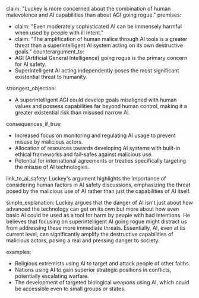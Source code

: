 claim: "Luckey is more concerned about the combination of human malevolence and AI capabilities than about AGI going rogue."
premises:
  - claim: "Even moderately sophisticated AI can be immensely harmful when used by people with ill intent."
  - claim: "The amplification of human malice through AI tools is a greater threat than a superintelligent AI system acting on its own destructive goals."
counterargument_to:
  - AGI (Artificial General Intelligence) going rogue is the primary concern for AI safety.
  - Superintelligent AI acting independently poses the most significant existential threat to humanity.

strongest_objection:
  - A superintelligent AGI could develop goals misaligned with human values and possess capabilities far beyond human control, making it a greater existential risk than misused narrow AI.

consequences_if_true:
  - Increased focus on monitoring and regulating AI usage to prevent misuse by malicious actors.
  - Allocation of resources towards developing AI systems with built-in ethical frameworks and fail-safes against malicious use.
  - Potential for international agreements or treaties specifically targeting the misuse of AI technologies.

link_to_ai_safety:
  Luckey's argument highlights the importance of considering human factors in AI safety discussions, emphasizing the threat posed by the malicious use of AI rather than just the capabilities of AI itself.

simple_explanation:
  Luckey argues that the danger of AI isn't just about how advanced the technology can get on its own but more about how even basic AI could be used as a tool for harm by people with bad intentions. He believes that focusing on superintelligent AI going rogue might distract us from addressing these more immediate threats. Essentially, AI, even at its current level, can significantly amplify the destructive capabilities of malicious actors, posing a real and pressing danger to society.

examples:
  - Religious extremists using AI to target and attack people of other faiths.
  - Nations using AI to gain superior strategic positions in conflicts, potentially escalating warfare.
  - The development of targeted biological weapons using AI, which could be accessible even to small groups or states.